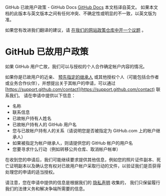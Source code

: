 GitHub 已故用户政策 - GitHub Docs
[GitHub Docs](/cn)
本文档译自英文。 如果本文档的此版本与英文版本之间有任何冲突、不确定性或明显的不一致，以英文版为准。

如果您有改进我们翻译的建议，请
[在我们的网站政策仓库中开一个议题](https://github.com/github/site-policy/issues)
。

# GitHub 已故用户政策

如果 GitHub 用户亡故，我们可以与授权的个人合作确定帐户内容的情况。

如果你是已故用户的近亲、
[预先指定的继承人](/cn/github/setting-up-and-managing-your-github-user-account/maintaining-ownership-continuity-of-your-user-accounts-repositories)
或其他授权个人（可能包括合作者或业务合作伙伴），并想提出关于其帐户的申请，可以通过
[https://support.github.com/contact](https://support.github.com/contact)
联系我们。 请在申请中提供以下信息：

- 名称
- 联系信息
- 已故帐户持有人姓名
- 已故帐户持有人的 GitHub 用户名
- 您与已故帐户持有人的关系（请说明您是否被指定为 GitHub.com 上的帐户继承人）
- 如果被指定为帐户继承人，则请提供您的 GitHub 帐户的用户名
- 您要寻求什么行动（例如转移公共仓库、取消帐户帐单）

在收到您的申请后，我们可能继续要求提供其他信息，例如您的照片证件副本、死亡证明副本以及确认您有权对已故用户帐户采取行动的文件，以验证我们是否获得处理您的申请的适当授权。

请注意，您在申请中提供的信息是根据我们的
[隐私声明](/cn/github/site-policy/github-privacy-statement)
收集的， 我们只保留履行我们的法律义务和解决争端所需要的信息。
